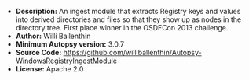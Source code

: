 - __Description:__ An ingest module that extracts Registry keys and values into derived directories and files so that they show up as nodes in the directory tree. First place winner in the OSDFCon 2013 challenge.
- __Author:__ Willi Ballenthin
- __Minimum Autopsy version:__ 3.0.7
- __Source Code:__ https://github.com/williballenthin/Autopsy-WindowsRegistryIngestModule
- __License:__ Apache 2.0
